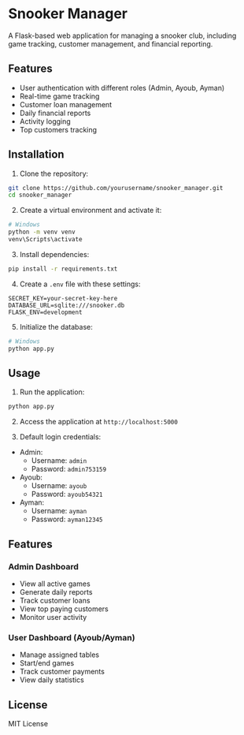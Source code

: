 # Snooker Manager

A Flask-based web application for managing a snooker club, including game tracking, customer management, and financial reporting.

## Features

- User authentication with different roles (Admin, Ayoub, Ayman)
- Real-time game tracking
- Customer loan management
- Daily financial reports
- Activity logging
- Top customers tracking

## Installation

1. Clone the repository:
```bash
git clone https://github.com/yourusername/snooker_manager.git
cd snooker_manager
```

2. Create a virtual environment and activate it:
```bash
# Windows
python -m venv venv
venv\Scripts\activate
```

3. Install dependencies:
```bash
pip install -r requirements.txt
```

4. Create a `.env` file with these settings:
```
SECRET_KEY=your-secret-key-here
DATABASE_URL=sqlite:///snooker.db
FLASK_ENV=development
```

5. Initialize the database:
```bash
# Windows
python app.py
```

## Usage

1. Run the application:
```bash
python app.py
```

2. Access the application at `http://localhost:5000`

3. Default login credentials:
- Admin: 
  - Username: `admin`
  - Password: `admin753159`
- Ayoub:
  - Username: `ayoub`
  - Password: `ayoub54321`
- Ayman:
  - Username: `ayman`
  - Password: `ayman12345`

## Features

### Admin Dashboard
- View all active games
- Generate daily reports
- Track customer loans
- View top paying customers
- Monitor user activity

### User Dashboard (Ayoub/Ayman)
- Manage assigned tables
- Start/end games
- Track customer payments
- View daily statistics

## License

MIT License
